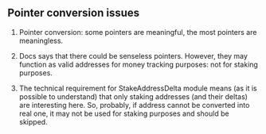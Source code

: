 Pointer conversion issues
-------------------------

1. Pointer conversion: some pointers are meaningful, the most pointers are meaningless.

2. Docs says that there could be senseless pointers. However, they may function as
valid addresses for money tracking purposes: not for staking purposes.

3. The technical requirement for StakeAddressDelta module means (as it is possible to
understand) that only staking addresses (and their deltas) are interesting here. So,
probably, if address cannot be converted into real one, it may not be used for staking
purposes and should be skipped.
